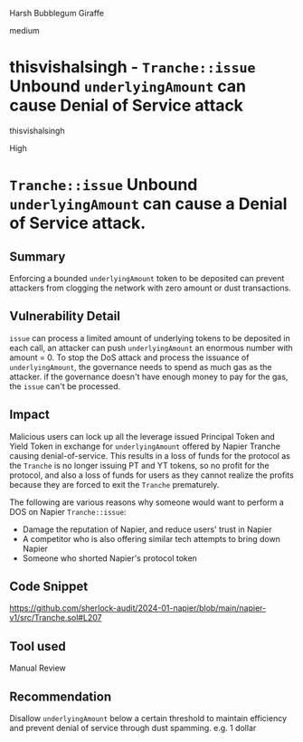 Harsh Bubblegum Giraffe

medium

# thisvishalsingh - `Tranche::issue` Unbound `underlyingAmount` can cause Denial of Service attack

thisvishalsingh

High

# `Tranche::issue` Unbound `underlyingAmount` can cause a Denial of Service attack.

## Summary
Enforcing a bounded `underlyingAmount` token to be deposited can prevent attackers from clogging the network with zero amount or dust transactions.

## Vulnerability Detail
`issue` can process a limited amount of underlying tokens to be deposited in each call, an attacker can push `underlyingAmount` an enormous number with amount = 0. 
To stop the DoS attack and process the issuance of `underlyingAmount`, the governance needs to spend as much gas as the attacker. if the governance doesn't have enough money to pay for the gas, the `issue` can't be processed.

## Impact
Malicious users can lock up all the leverage issued Principal Token and Yield Token in exchange for `underlyingAmount` offered by Napier Tranche causing denial-of-service. 
This results in a loss of funds for the protocol as the `Tranche` is no longer issuing PT and YT tokens, so no profit for the protocol, and also a loss of funds for users as they cannot realize the profits because they are forced to exit the `Tranche` prematurely.

The following are various reasons why someone would want to perform a DOS on Napier `Tranche::issue`:

- Damage the reputation of Napier, and reduce users' trust in Napier
- A competitor who is also offering  similar tech attempts to bring down Napier
- Someone who shorted Napier's protocol token

## Code Snippet
https://github.com/sherlock-audit/2024-01-napier/blob/main/napier-v1/src/Tranche.sol#L207

## Tool used

Manual Review

## Recommendation 
Disallow  `underlyingAmount` below a certain threshold to maintain efficiency and prevent denial of service through dust spamming. e.g. 1 dollar
